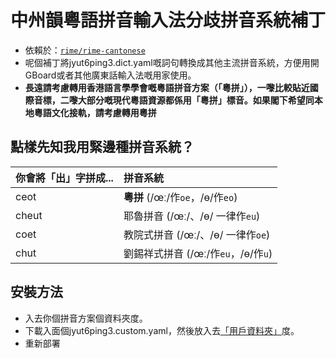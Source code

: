 # 中州韻粵語拼音輸入法分歧拼音系統補丁
* 依賴於：[`rime/rime-cantonese`](github.com/rime/rime-cantonese)
* 呢個補丁將jyut6ping3.dict.yaml嘅詞句轉換成其他主流拼音系統，方便用開GBoard或者其他廣東話輸入法嘅用家使用。
* **長遠請考慮轉用香港語言學學會嘅粵語拼音方案（「粵拼」），一嚟比較貼近國際音標，二嚟大部分嘅現代粵語資源都係用「粵拼」標音。如果閣下希望同本地粵語文化接軌，請考慮轉用粵拼**

## 點樣先知我用緊邊種拼音系統？
| 你會將「出」字拼成... | 拼音系統  |
| :------------- | :------------- |
| ceot       | **粵拼** (/œː/作`oe`，/ɵ/作`eo`)|
| cheut      | 耶魯拼音 (/œː/、/ɵ/ 一律作`eu`)|
| coet       | 教院式拼音 (/œː/、/ɵ/ 一律作`oe`)|
| chut       | 劉錫祥式拼音 (/œː/作`eu`，/ɵ/作`u`) |

## 安裝方法
* 入去你個拼音方案個資料夾度。
* 下載入面個jyut6ping3.custom.yaml，然後放入去[「用戶資料夾」](https://github.com/rime/home/wiki/UserData)度。
* 重新部署
